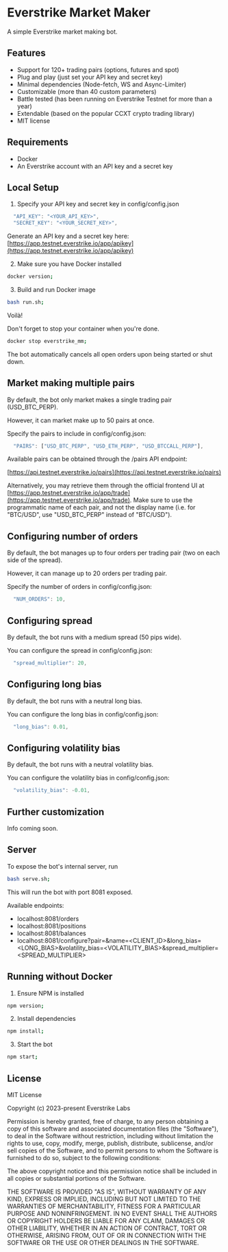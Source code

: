 # Everstrike Market Maker

A simple Everstrike market making bot.

## Features

- Support for 120+ trading pairs (options, futures and spot)
- Plug and play (just set your API key and secret key)
- Minimal dependencies (Node-fetch, WS and Async-Limiter)
- Customizable (more than 40 custom parameters)
- Battle tested (has been running on Everstrike Testnet for more than a year)
- Extendable (based on the popular CCXT crypto trading library)
- MIT license

## Requirements

- Docker
- An Everstrike account with an API key and a secret key

## Local Setup

1. Specify your API key and secret key in config/config.json

```javascript
  "API_KEY": "<YOUR_API_KEY>",
  "SECRET_KEY": "<YOUR_SECRET_KEY>",
```

Generate an API key and a secret key here: [https://app.testnet.everstrike.io/app/apikey](https://app.testnet.everstrike.io/app/apikey)

2. Make sure you have Docker installed

```bash
docker version;
```

3. Build and run Docker image

```bash
bash run.sh;
```

Voilà!

Don't forget to stop your container when you're done.

```bash
docker stop everstrike_mm;
```

The bot automatically cancels all open orders upon being started or shut down.

## Market making multiple pairs

By default, the bot only market makes a single trading pair (USD_BTC_PERP).

However, it can market make up to 50 pairs at once.

Specify the pairs to include in config/config.json:

```javascript
  "PAIRS": ["USD_BTC_PERP", "USD_ETH_PERP", "USD_BTCCALL_PERP"],
```

Available pairs can be obtained through the /pairs API endpoint:

[https://api.testnet.everstrike.io/pairs](https://api.testnet.everstrike.io/pairs)

Alternatively, you may retrieve them through the official frontend UI at [https://app.testnet.everstrike.io/app/trade](https://app.testnet.everstrike.io/app/trade). Make sure to use the programmatic name of each pair, and not the display name (i.e. for "BTC/USD", use "USD_BTC_PERP" instead of "BTC/USD").

## Configuring number of orders

By default, the bot manages up to four orders per trading pair (two on each side of the spread).

However, it can manage up to 20 orders per trading pair.

Specify the number of orders in config/config.json:

```javascript
  "NUM_ORDERS": 10,
```

## Configuring spread

By default, the bot runs with a medium spread (50 pips wide).

You can configure the spread in config/config.json:

```javascript
  "spread_multiplier": 20,
```

## Configuring long bias

By default, the bot runs with a neutral long bias.

You can configure the long bias in config/config.json:

```javascript
  "long_bias": 0.01,
```

## Configuring volatility bias

By default, the bot runs with a neutral volatility bias.

You can configure the volatility bias in config/config.json:

```javascript
  "volatility_bias": -0.01,
```

## Further customization

Info coming soon.

## Server

To expose the bot's internal server, run

```bash
bash serve.sh;
```

This will run the bot with port 8081 exposed.

Available endpoints:

- localhost:8081/orders
- localhost:8081/positions
- localhost:8081/balances
- localhost:8081/configure?pair=<PAIR>&name=<CLIENT_ID>&long_bias=<LONG_BIAS>&volatility_bias=<VOLATILITY_BIAS>&spread_multiplier=<SPREAD_MULTIPLIER>

## Running without Docker

1. Ensure NPM is installed

```bash
npm version;
```

2. Install dependencies

```bash
npm install;
```

3. Start the bot

```bash
npm start;
```

## License

MIT License

Copyright (c) 2023-present Everstrike Labs

Permission is hereby granted, free of charge, to any person obtaining a copy
of this software and associated documentation files (the "Software"), to deal
in the Software without restriction, including without limitation the rights
to use, copy, modify, merge, publish, distribute, sublicense, and/or sell
copies of the Software, and to permit persons to whom the Software is
furnished to do so, subject to the following conditions:

The above copyright notice and this permission notice shall be included in all
copies or substantial portions of the Software.

THE SOFTWARE IS PROVIDED "AS IS", WITHOUT WARRANTY OF ANY KIND, EXPRESS OR
IMPLIED, INCLUDING BUT NOT LIMITED TO THE WARRANTIES OF MERCHANTABILITY,
FITNESS FOR A PARTICULAR PURPOSE AND NONINFRINGEMENT. IN NO EVENT SHALL THE
AUTHORS OR COPYRIGHT HOLDERS BE LIABLE FOR ANY CLAIM, DAMAGES OR OTHER
LIABILITY, WHETHER IN AN ACTION OF CONTRACT, TORT OR OTHERWISE, ARISING FROM,
OUT OF OR IN CONNECTION WITH THE SOFTWARE OR THE USE OR OTHER DEALINGS IN THE
SOFTWARE.
